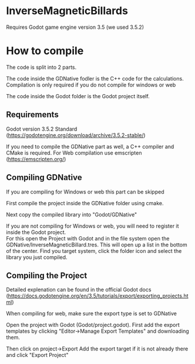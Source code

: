 # InverseMagneticBillards
Requires Godot game engine version 3.5 (we used 3.5.2)


# How to compile
The code is split into 2 parts.

The code inside the GDNative fodler is the C++ code for the calculations. 
Compilation is only required if you do not compile for windows or web

The code inside the Godot folder is the Godot project itself.

## Requirements
Godot version 3.5.2 Standard (https://godotengine.org/download/archive/3.5.2-stable/)

If you need to compile the GDNative part as well, a C++ compiler and CMake is required.
For Web compilation use emscripten (https://emscripten.org/)

## Compiling GDNative
If you are compiling for Windows or web this part can be skipped

First compile the project inside the GDNative folder using cmake.

Next copy the compiled library into "Godot/GDNative"

If you are not compiling for Windows or web, you will need to register it inside the Godot project.  
For this open the Project with Godot and in the file system open the GDNative/InverseMagneticBillard.tres.
This will open up a list in the bottom of the center. 
Find you target system, click the folder icon and select the library you just compiled.

## Compiling the Project
Detailed explenation can be found in the official Godot docs (https://docs.godotengine.org/en/3.5/tutorials/export/exporting_projects.html)

When compiling for web, make sure the export type is set to GDNative

Open the project with Godot (Godot/project.godot).
First add the export templates by clicking "Editor->Manage Export Templates" and downloading them.

Then click on project->Export
Add the export target if it is not already there and click "Export Project"